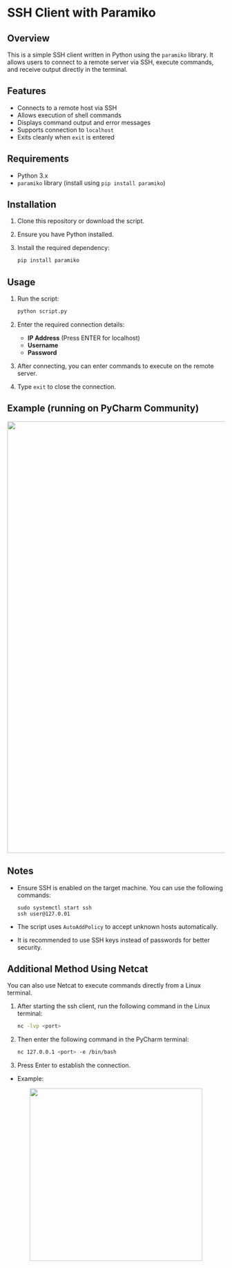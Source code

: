 # SSH Client with Paramiko

## Overview
This is a simple SSH client written in Python using the `paramiko` library. It allows users to connect to a remote server via SSH, execute commands, and receive output directly in the terminal.

## Features
- Connects to a remote host via SSH
- Allows execution of shell commands
- Displays command output and error messages
- Supports connection to `localhost`
- Exits cleanly when `exit` is entered

## Requirements
- Python 3.x
- `paramiko` library (install using `pip install paramiko`)

## Installation
1. Clone this repository or download the script.
2. Ensure you have Python installed.
3. Install the required dependency:

   ```sh
   pip install paramiko
   ```

## Usage
1. Run the script:

   ```sh
   python script.py
   ```
3. Enter the required connection details:
   - **IP Address** (Press ENTER for localhost)
   - **Username**
   - **Password**
4. After connecting, you can enter commands to execute on the remote server.
5. Type `exit` to close the connection.

## Example (running on PyCharm Community)

<p align="center">
<img src="https://github.com/user-attachments/assets/7dbdb5a0-7105-4224-a976-1fbea907d5c2" alt="" width="1000">
</p>


## Notes
- Ensure SSH is enabled on the target machine.
  You can use the following commands:
  
  ```
  sudo systemctl start ssh
  ssh user@127.0.01
  ```
- The script uses `AutoAddPolicy` to accept unknown hosts automatically.
- It is recommended to use SSH keys instead of passwords for better security.

## Additional Method Using Netcat
You can also use Netcat to execute commands directly from a Linux terminal.

1. After starting the ssh client, run the following command in the Linux terminal:
   ```sh
   nc -lvp <port>
   ```
2. Then enter the following command in the PyCharm terminal:
   ```sh
   nc 127.0.0.1 <port> -e /bin/bash
   ```
3. Press Enter to establish the connection.

- Example:

<p align="center">
<img src="https://github.com/user-attachments/assets/e036fc61-604d-4747-a493-796bf92fe94b" alt="" width="400">
</p>




